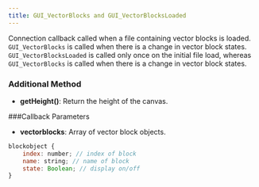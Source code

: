 ```yaml
---
title: GUI_VectorBlocks and GUI_VectorBlocksLoaded
---
```

Connection callback called when a file containing vector blocks is loaded. `GUI_VectorBlocks` is called when there is a change in vector block states. `GUI_VectorBlocksLoaded` is called only once on the initial file load, whereas `GUI_VectorBlocks` is called when there is a change in vector block states.

### Additional Method

- **getHeight()**: Return the height of the canvas.

###Callback Parameters

- **vectorblocks**: Array of vector block objects.

```javascript
blockobject {
    index: number; // index of block
    name: string; // name of block
    state: Boolean; // display on/off
}
```
